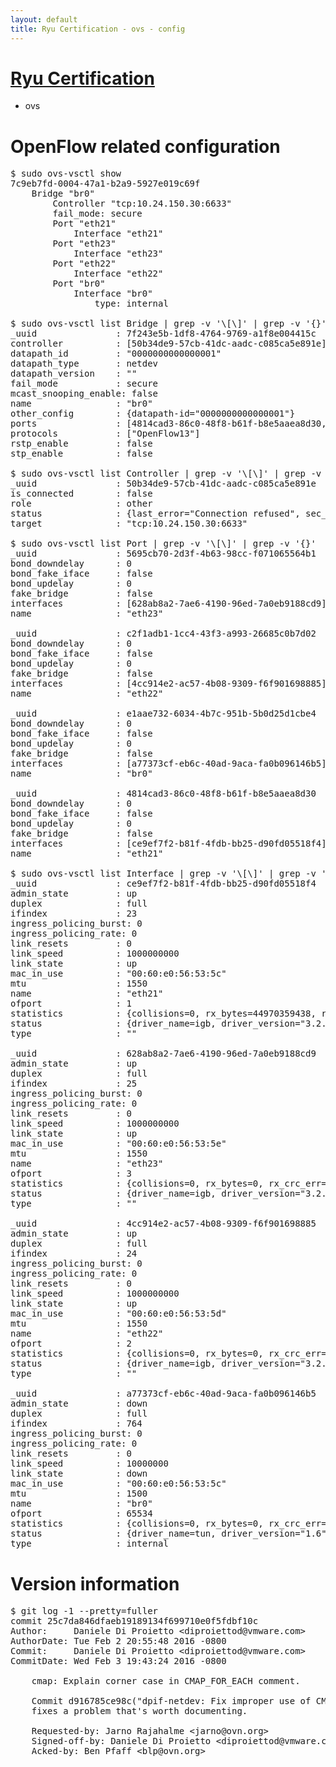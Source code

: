 ```yaml
---
layout: default
title: Ryu Certification - ovs - config
---
```

# [Ryu Certification](http://osrg.github.io/ryu/certification.html)
* ovs 

# OpenFlow related configuration
<pre>
$ sudo ovs-vsctl show
7c9eb7fd-0004-47a1-b2a9-5927e019c69f
    Bridge "br0"
        Controller "tcp:10.24.150.30:6633"
        fail_mode: secure
        Port "eth21"
            Interface "eth21"
        Port "eth23"
            Interface "eth23"
        Port "eth22"
            Interface "eth22"
        Port "br0"
            Interface "br0"
                type: internal

$ sudo ovs-vsctl list Bridge | grep -v '\[\]' | grep -v '{}'
_uuid               : 7f243e5b-1df8-4764-9769-a1f8e004415c
controller          : [50b34de9-57cb-41dc-aadc-c085ca5e891e]
datapath_id         : "0000000000000001"
datapath_type       : netdev
datapath_version    : "<built-in>"
fail_mode           : secure
mcast_snooping_enable: false
name                : "br0"
other_config        : {datapath-id="0000000000000001"}
ports               : [4814cad3-86c0-48f8-b61f-b8e5aaea8d30, 5695cb70-2d3f-4b63-98cc-f071065564b1, c2f1adb1-1cc4-43f3-a993-26685c0b7d02, e1aae732-6034-4b7c-951b-5b0d25d1cbe4]
protocols           : ["OpenFlow13"]
rstp_enable         : false
stp_enable          : false

$ sudo ovs-vsctl list Controller | grep -v '\[\]' | grep -v '{}'
_uuid               : 50b34de9-57cb-41dc-aadc-c085ca5e891e
is_connected        : false
role                : other
status              : {last_error="Connection refused", sec_since_connect="667", sec_since_disconnect="3", state=BACKOFF}
target              : "tcp:10.24.150.30:6633"

$ sudo ovs-vsctl list Port | grep -v '\[\]' | grep -v '{}'
_uuid               : 5695cb70-2d3f-4b63-98cc-f071065564b1
bond_downdelay      : 0
bond_fake_iface     : false
bond_updelay        : 0
fake_bridge         : false
interfaces          : [628ab8a2-7ae6-4190-96ed-7a0eb9188cd9]
name                : "eth23"

_uuid               : c2f1adb1-1cc4-43f3-a993-26685c0b7d02
bond_downdelay      : 0
bond_fake_iface     : false
bond_updelay        : 0
fake_bridge         : false
interfaces          : [4cc914e2-ac57-4b08-9309-f6f901698885]
name                : "eth22"

_uuid               : e1aae732-6034-4b7c-951b-5b0d25d1cbe4
bond_downdelay      : 0
bond_fake_iface     : false
bond_updelay        : 0
fake_bridge         : false
interfaces          : [a77373cf-eb6c-40ad-9aca-fa0b096146b5]
name                : "br0"

_uuid               : 4814cad3-86c0-48f8-b61f-b8e5aaea8d30
bond_downdelay      : 0
bond_fake_iface     : false
bond_updelay        : 0
fake_bridge         : false
interfaces          : [ce9ef7f2-b81f-4fdb-bb25-d90fd05518f4]
name                : "eth21"

$ sudo ovs-vsctl list Interface | grep -v '\[\]' | grep -v '{}'
_uuid               : ce9ef7f2-b81f-4fdb-bb25-d90fd05518f4
admin_state         : up
duplex              : full
ifindex             : 23
ingress_policing_burst: 0
ingress_policing_rate: 0
link_resets         : 0
link_speed          : 1000000000
link_state          : up
mac_in_use          : "00:60:e0:56:53:5c"
mtu                 : 1550
name                : "eth21"
ofport              : 1
statistics          : {collisions=0, rx_bytes=44970359438, rx_crc_err=0, rx_dropped=0, rx_errors=0, rx_frame_err=0, rx_over_err=0, rx_packets=30044431, tx_bytes=0, tx_dropped=0, tx_errors=0, tx_packets=0}
status              : {driver_name=igb, driver_version="3.2.10-k", firmware_version="2.10-9"}
type                : ""

_uuid               : 628ab8a2-7ae6-4190-96ed-7a0eb9188cd9
admin_state         : up
duplex              : full
ifindex             : 25
ingress_policing_burst: 0
ingress_policing_rate: 0
link_resets         : 0
link_speed          : 1000000000
link_state          : up
mac_in_use          : "00:60:e0:56:53:5e"
mtu                 : 1550
name                : "eth23"
ofport              : 3
statistics          : {collisions=0, rx_bytes=0, rx_crc_err=0, rx_dropped=0, rx_errors=0, rx_frame_err=0, rx_over_err=0, rx_packets=0, tx_bytes=8398786500, tx_dropped=0, tx_errors=0, tx_packets=5599191}
status              : {driver_name=igb, driver_version="3.2.10-k", firmware_version="2.10-9"}
type                : ""

_uuid               : 4cc914e2-ac57-4b08-9309-f6f901698885
admin_state         : up
duplex              : full
ifindex             : 24
ingress_policing_burst: 0
ingress_policing_rate: 0
link_resets         : 0
link_speed          : 1000000000
link_state          : up
mac_in_use          : "00:60:e0:56:53:5d"
mtu                 : 1550
name                : "eth22"
ofport              : 2
statistics          : {collisions=0, rx_bytes=0, rx_crc_err=0, rx_dropped=0, rx_errors=0, rx_frame_err=0, rx_over_err=0, rx_packets=0, tx_bytes=30435617748, tx_dropped=0, tx_errors=0, tx_packets=20319685}
status              : {driver_name=igb, driver_version="3.2.10-k", firmware_version="2.10-9"}
type                : ""

_uuid               : a77373cf-eb6c-40ad-9aca-fa0b096146b5
admin_state         : down
duplex              : full
ifindex             : 764
ingress_policing_burst: 0
ingress_policing_rate: 0
link_resets         : 0
link_speed          : 10000000
link_state          : down
mac_in_use          : "00:60:e0:56:53:5c"
mtu                 : 1500
name                : "br0"
ofport              : 65534
statistics          : {collisions=0, rx_bytes=0, rx_crc_err=0, rx_dropped=0, rx_errors=0, rx_frame_err=0, rx_over_err=0, rx_packets=0, tx_bytes=0, tx_dropped=0, tx_errors=0, tx_packets=0}
status              : {driver_name=tun, driver_version="1.6", firmware_version="N/A"}
type                : internal
</pre>

# Version information
<pre>
$ git log -1 --pretty=fuller
commit 25c7da846dfaeb19189134f699710e0f5fdbf10c
Author:     Daniele Di Proietto &lt;diproiettod@vmware.com&gt;
AuthorDate: Tue Feb 2 20:55:48 2016 -0800
Commit:     Daniele Di Proietto &lt;diproiettod@vmware.com&gt;
CommitDate: Wed Feb 3 19:43:24 2016 -0800

    cmap: Explain corner case in CMAP_FOR_EACH comment.
    
    Commit d916785ce98c&#40;&quot;dpif-netdev: Fix improper use of CMAP_FOR_EACH.&quot;&#41;
    fixes a problem that's worth documenting.
    
    Requested-by: Jarno Rajahalme &lt;jarno@ovn.org&gt;
    Signed-off-by: Daniele Di Proietto &lt;diproiettod@vmware.com&gt;
    Acked-by: Ben Pfaff &lt;blp@ovn.org&gt;
</pre>
